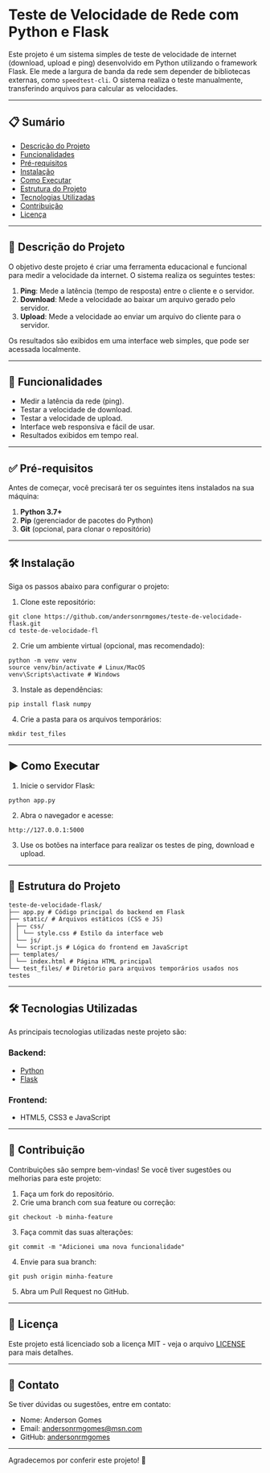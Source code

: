 # Teste de Velocidade de Rede com Python e Flask

Este projeto é um sistema simples de teste de velocidade de internet (download, upload e ping) desenvolvido em Python utilizando o framework Flask. Ele mede a largura de banda da rede sem depender de bibliotecas externas, como `speedtest-cli`. O sistema realiza o teste manualmente, transferindo arquivos para calcular as velocidades.

---

## 📋 **Sumário**

- [Descrição do Projeto](#descrição-do-projeto)
- [Funcionalidades](#funcionalidades)
- [Pré-requisitos](#pré-requisitos)
- [Instalação](#instalação)
- [Como Executar](#como-executar)
- [Estrutura do Projeto](#estrutura-do-projeto)
- [Tecnologias Utilizadas](#tecnologias-utilizadas)
- [Contribuição](#contribuição)
- [Licença](#licença)

---

## 📖 **Descrição do Projeto**

O objetivo deste projeto é criar uma ferramenta educacional e funcional para medir a velocidade da internet. O sistema realiza os seguintes testes:

1. **Ping**: Mede a latência (tempo de resposta) entre o cliente e o servidor.
2. **Download**: Mede a velocidade ao baixar um arquivo gerado pelo servidor.
3. **Upload**: Mede a velocidade ao enviar um arquivo do cliente para o servidor.

Os resultados são exibidos em uma interface web simples, que pode ser acessada localmente.

---

## 🚀 **Funcionalidades**

- Medir a latência da rede (ping).
- Testar a velocidade de download.
- Testar a velocidade de upload.
- Interface web responsiva e fácil de usar.
- Resultados exibidos em tempo real.

---

## ✅ **Pré-requisitos**

Antes de começar, você precisará ter os seguintes itens instalados na sua máquina:

1. **Python 3.7+**
2. **Pip** (gerenciador de pacotes do Python)
3. **Git** (opcional, para clonar o repositório)

---

## 🛠️ **Instalação**

Siga os passos abaixo para configurar o projeto:

1. Clone este repositório:
~~~~
git clone https://github.com/andersonrmgomes/teste-de-velocidade-flask.git
cd teste-de-velocidade-fl
~~~~

2. Crie um ambiente virtual (opcional, mas recomendado):
~~~~
python -m venv venv
source venv/bin/activate # Linux/MacOS
venv\Scripts\activate # Windows
~~~~

3. Instale as dependências:
~~~~
pip install flask numpy
~~~~

4. Crie a pasta para os arquivos temporários:
~~~~
mkdir test_files
~~~~

---

## ▶️ **Como Executar**

1. Inicie o servidor Flask:
~~~~
python app.py
~~~~

2. Abra o navegador e acesse:
~~~~
http://127.0.0.1:5000
~~~~

3. Use os botões na interface para realizar os testes de ping, download e upload.

---

## 📂 **Estrutura do Projeto**

~~~~
teste-de-velocidade-flask/
├── app.py # Código principal do backend em Flask
├── static/ # Arquivos estáticos (CSS e JS)
│ ├── css/
│ │ └── style.css # Estilo da interface web
│ └── js/
│ └── script.js # Lógica do frontend em JavaScript
├── templates/
│ └── index.html # Página HTML principal
└── test_files/ # Diretório para arquivos temporários usados nos testes
~~~~

---

## 🛠️ **Tecnologias Utilizadas**

As principais tecnologias utilizadas neste projeto são:

### Backend:
- [Python](https://www.python.org/)
- [Flask](https://flask.palletsprojects.com/)

### Frontend:
- HTML5, CSS3 e JavaScript

---

## 🤝 **Contribuição**

Contribuições são sempre bem-vindas! Se você tiver sugestões ou melhorias para este projeto:

1. Faça um fork do repositório.
2. Crie uma branch com sua feature ou correção:
~~~~
git checkout -b minha-feature
~~~~
3. Faça commit das suas alterações:
~~~~
git commit -m "Adicionei uma nova funcionalidade"
~~~~
4. Envie para sua branch:
~~~~
git push origin minha-feature
~~~~
5. Abra um Pull Request no GitHub.

---

## 📜 **Licença**

Este projeto está licenciado sob a licença MIT - veja o arquivo [LICENSE](LICENSE) para mais detalhes.

---

## 📧 **Contato**

Se tiver dúvidas ou sugestões, entre em contato:

- Nome: Anderson Gomes
- Email: andersonrmgomes@msn.com
- GitHub: [andersonrmgomes](https://github.com/andersonrmgomes)

---

Agradecemos por conferir este projeto! 🎉
